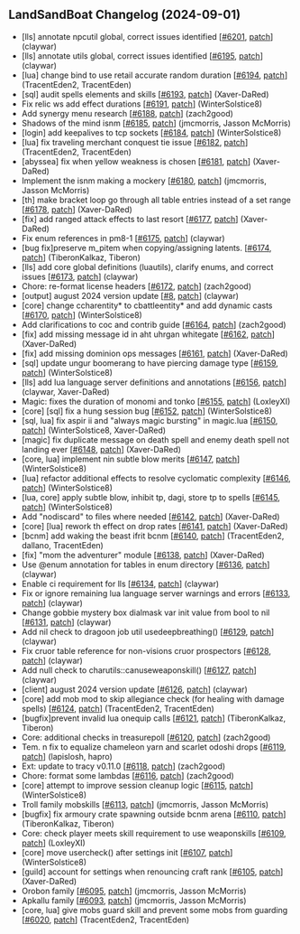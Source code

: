 ## LandSandBoat Changelog (2024-09-01)
- [lls] annotate npcutil global, correct issues identified [[#6201](https://github.com/LandSandBoat/server/pull/6201), [patch](https://github.com/LandSandBoat/server/pull/6201.patch)] (claywar)
- [lls] annotate utils global, correct issues identified [[#6195](https://github.com/LandSandBoat/server/pull/6195), [patch](https://github.com/LandSandBoat/server/pull/6195.patch)] (claywar)
- [lua] change bind to use retail accurate random duration [[#6194](https://github.com/LandSandBoat/server/pull/6194), [patch](https://github.com/LandSandBoat/server/pull/6194.patch)] (TracentEden2, TracentEden)
- [sql] audit spells elements and skills [[#6193](https://github.com/LandSandBoat/server/pull/6193), [patch](https://github.com/LandSandBoat/server/pull/6193.patch)] (Xaver-DaRed)
- Fix relic ws add effect durations [[#6191](https://github.com/LandSandBoat/server/pull/6191), [patch](https://github.com/LandSandBoat/server/pull/6191.patch)] (WinterSolstice8)
- Add synergy menu research [[#6188](https://github.com/LandSandBoat/server/pull/6188), [patch](https://github.com/LandSandBoat/server/pull/6188.patch)] (zach2good)
- Shadows of the mind isnm [[#6185](https://github.com/LandSandBoat/server/pull/6185), [patch](https://github.com/LandSandBoat/server/pull/6185.patch)] (jmcmorris, Jasson McMorris)
- [login] add keepalives to tcp sockets [[#6184](https://github.com/LandSandBoat/server/pull/6184), [patch](https://github.com/LandSandBoat/server/pull/6184.patch)] (WinterSolstice8)
- [lua] fix traveling merchant conquest tie issue [[#6182](https://github.com/LandSandBoat/server/pull/6182), [patch](https://github.com/LandSandBoat/server/pull/6182.patch)] (TracentEden2, TracentEden)
- [abyssea] fix when yellow weakness is chosen [[#6181](https://github.com/LandSandBoat/server/pull/6181), [patch](https://github.com/LandSandBoat/server/pull/6181.patch)] (Xaver-DaRed)
- Implement the isnm making a mockery [[#6180](https://github.com/LandSandBoat/server/pull/6180), [patch](https://github.com/LandSandBoat/server/pull/6180.patch)] (jmcmorris, Jasson McMorris)
- [th] make bracket loop go through all table entries instead of a set range [[#6178](https://github.com/LandSandBoat/server/pull/6178), [patch](https://github.com/LandSandBoat/server/pull/6178.patch)] (Xaver-DaRed)
- [fix] add ranged attack effects to last resort [[#6177](https://github.com/LandSandBoat/server/pull/6177), [patch](https://github.com/LandSandBoat/server/pull/6177.patch)] (Xaver-DaRed)
- Fix enum references in pm8-1 [[#6175](https://github.com/LandSandBoat/server/pull/6175), [patch](https://github.com/LandSandBoat/server/pull/6175.patch)] (claywar)
- [bug fix]preserve m_pitem when copying/assigning latents. [[#6174](https://github.com/LandSandBoat/server/pull/6174), [patch](https://github.com/LandSandBoat/server/pull/6174.patch)] (TiberonKalkaz, Tiberon)
- [lls] add core global definitions (luautils), clarify enums, and correct issues [[#6173](https://github.com/LandSandBoat/server/pull/6173), [patch](https://github.com/LandSandBoat/server/pull/6173.patch)] (claywar)
- Chore: re-format license headers [[#6172](https://github.com/LandSandBoat/server/pull/6172), [patch](https://github.com/LandSandBoat/server/pull/6172.patch)] (zach2good)
- [output] august 2024 version update [[#8](https://github.com/LandSandBoat/UpdateExtractor/pull/8), [patch](https://github.com/LandSandBoat/UpdateExtractor/pull/8.patch)] (claywar)
- [core] change ccharentity* to cbattleentity* and add dynamic casts [[#6170](https://github.com/LandSandBoat/server/pull/6170), [patch](https://github.com/LandSandBoat/server/pull/6170.patch)] (WinterSolstice8)
- Add clarifications to coc and contrib guide [[#6164](https://github.com/LandSandBoat/server/pull/6164), [patch](https://github.com/LandSandBoat/server/pull/6164.patch)] (zach2good)
- [fix] add missing message id in aht uhrgan whitegate [[#6162](https://github.com/LandSandBoat/server/pull/6162), [patch](https://github.com/LandSandBoat/server/pull/6162.patch)] (Xaver-DaRed)
- [fix] add missing dominion ops messages [[#6161](https://github.com/LandSandBoat/server/pull/6161), [patch](https://github.com/LandSandBoat/server/pull/6161.patch)] (Xaver-DaRed)
- [sql] update ungur boomerang to have piercing damage type [[#6159](https://github.com/LandSandBoat/server/pull/6159), [patch](https://github.com/LandSandBoat/server/pull/6159.patch)] (WinterSolstice8)
- [lls] add lua language server definitions and annotations [[#6156](https://github.com/LandSandBoat/server/pull/6156), [patch](https://github.com/LandSandBoat/server/pull/6156.patch)] (claywar, Xaver-DaRed)
- Magic: fixes the duration of monomi and tonko [[#6155](https://github.com/LandSandBoat/server/pull/6155), [patch](https://github.com/LandSandBoat/server/pull/6155.patch)] (LoxleyXI)
- [core] [sql] fix a hung session bug [[#6152](https://github.com/LandSandBoat/server/pull/6152), [patch](https://github.com/LandSandBoat/server/pull/6152.patch)] (WinterSolstice8)
- [sql, lua] fix aspir ii and "always magic bursting" in magic.lua [[#6150](https://github.com/LandSandBoat/server/pull/6150), [patch](https://github.com/LandSandBoat/server/pull/6150.patch)] (WinterSolstice8, Xaver-DaRed)
- [magic] fix duplicate message on death spell and enemy death spell not landing ever [[#6148](https://github.com/LandSandBoat/server/pull/6148), [patch](https://github.com/LandSandBoat/server/pull/6148.patch)] (Xaver-DaRed)
- [core, lua] implement nin subtle blow merits [[#6147](https://github.com/LandSandBoat/server/pull/6147), [patch](https://github.com/LandSandBoat/server/pull/6147.patch)] (WinterSolstice8)
- [lua] refactor additional effects to resolve cyclomatic complexity [[#6146](https://github.com/LandSandBoat/server/pull/6146), [patch](https://github.com/LandSandBoat/server/pull/6146.patch)] (WinterSolstice8)
- [lua, core] apply subtle blow, inhibit tp, dagi, store tp to spells [[#6145](https://github.com/LandSandBoat/server/pull/6145), [patch](https://github.com/LandSandBoat/server/pull/6145.patch)] (WinterSolstice8)
- Add "nodiscard" to files where needed [[#6142](https://github.com/LandSandBoat/server/pull/6142), [patch](https://github.com/LandSandBoat/server/pull/6142.patch)] (Xaver-DaRed)
- [core] [lua] rework th effect on drop rates [[#6141](https://github.com/LandSandBoat/server/pull/6141), [patch](https://github.com/LandSandBoat/server/pull/6141.patch)] (Xaver-DaRed)
- [bcnm] add waking the beast ifrit bcnm [[#6140](https://github.com/LandSandBoat/server/pull/6140), [patch](https://github.com/LandSandBoat/server/pull/6140.patch)] (TracentEden2, dallano, TracentEden)
- [fix] "mom the adventurer" module [[#6138](https://github.com/LandSandBoat/server/pull/6138), [patch](https://github.com/LandSandBoat/server/pull/6138.patch)] (Xaver-DaRed)
- Use @enum annotation for tables in enum directory [[#6136](https://github.com/LandSandBoat/server/pull/6136), [patch](https://github.com/LandSandBoat/server/pull/6136.patch)] (claywar)
- Enable ci requirement for lls [[#6134](https://github.com/LandSandBoat/server/pull/6134), [patch](https://github.com/LandSandBoat/server/pull/6134.patch)] (claywar)
- Fix or ignore remaining lua language server warnings and errors [[#6133](https://github.com/LandSandBoat/server/pull/6133), [patch](https://github.com/LandSandBoat/server/pull/6133.patch)] (claywar)
- Change gobbie mystery box dialmask var init value from bool to nil [[#6131](https://github.com/LandSandBoat/server/pull/6131), [patch](https://github.com/LandSandBoat/server/pull/6131.patch)] (claywar)
- Add nil check to dragoon job util usedeepbreathing() [[#6129](https://github.com/LandSandBoat/server/pull/6129), [patch](https://github.com/LandSandBoat/server/pull/6129.patch)] (claywar)
- Fix cruor table reference for non-visions cruor prospectors [[#6128](https://github.com/LandSandBoat/server/pull/6128), [patch](https://github.com/LandSandBoat/server/pull/6128.patch)] (claywar)
- Add null check to charutils::canuseweaponskill() [[#6127](https://github.com/LandSandBoat/server/pull/6127), [patch](https://github.com/LandSandBoat/server/pull/6127.patch)] (claywar)
- [client] august 2024 version update [[#6126](https://github.com/LandSandBoat/server/pull/6126), [patch](https://github.com/LandSandBoat/server/pull/6126.patch)] (claywar)
- [core] add mob mod to skip allegiance check (for healing with damage spells) [[#6124](https://github.com/LandSandBoat/server/pull/6124), [patch](https://github.com/LandSandBoat/server/pull/6124.patch)] (TracentEden2, TracentEden)
- [bugfix]prevent invalid lua onequip calls [[#6121](https://github.com/LandSandBoat/server/pull/6121), [patch](https://github.com/LandSandBoat/server/pull/6121.patch)] (TiberonKalkaz, Tiberon)
- Core: additional checks in treasurepoll [[#6120](https://github.com/LandSandBoat/server/pull/6120), [patch](https://github.com/LandSandBoat/server/pull/6120.patch)] (zach2good)
- Tem. n fix to equalize chameleon yarn and scarlet odoshi drops [[#6119](https://github.com/LandSandBoat/server/pull/6119), [patch](https://github.com/LandSandBoat/server/pull/6119.patch)] (lapislosh, hapro)
- Ext: update to tracy v0.11.0 [[#6118](https://github.com/LandSandBoat/server/pull/6118), [patch](https://github.com/LandSandBoat/server/pull/6118.patch)] (zach2good)
- Chore: format some lambdas [[#6116](https://github.com/LandSandBoat/server/pull/6116), [patch](https://github.com/LandSandBoat/server/pull/6116.patch)] (zach2good)
- [core] attempt to improve session cleanup logic [[#6115](https://github.com/LandSandBoat/server/pull/6115), [patch](https://github.com/LandSandBoat/server/pull/6115.patch)] (WinterSolstice8)
- Troll family mobskills [[#6113](https://github.com/LandSandBoat/server/pull/6113), [patch](https://github.com/LandSandBoat/server/pull/6113.patch)] (jmcmorris, Jasson McMorris)
- [bugfix] fix armoury crate spawning outside bcnm arena [[#6110](https://github.com/LandSandBoat/server/pull/6110), [patch](https://github.com/LandSandBoat/server/pull/6110.patch)] (TiberonKalkaz, Tiberon)
- Core: check player meets skill requirement to use weaponskills [[#6109](https://github.com/LandSandBoat/server/pull/6109), [patch](https://github.com/LandSandBoat/server/pull/6109.patch)] (LoxleyXI)
- [core] move usercheck() after settings init [[#6107](https://github.com/LandSandBoat/server/pull/6107), [patch](https://github.com/LandSandBoat/server/pull/6107.patch)] (WinterSolstice8)
- [guild] account for settings when renouncing craft rank [[#6105](https://github.com/LandSandBoat/server/pull/6105), [patch](https://github.com/LandSandBoat/server/pull/6105.patch)] (Xaver-DaRed)
- Orobon family [[#6095](https://github.com/LandSandBoat/server/pull/6095), [patch](https://github.com/LandSandBoat/server/pull/6095.patch)] (jmcmorris, Jasson McMorris)
- Apkallu family [[#6093](https://github.com/LandSandBoat/server/pull/6093), [patch](https://github.com/LandSandBoat/server/pull/6093.patch)] (jmcmorris, Jasson McMorris)
- [core, lua] give mobs guard skill and prevent some mobs from guarding [[#6020](https://github.com/LandSandBoat/server/pull/6020), [patch](https://github.com/LandSandBoat/server/pull/6020.patch)] (TracentEden2, TracentEden)
